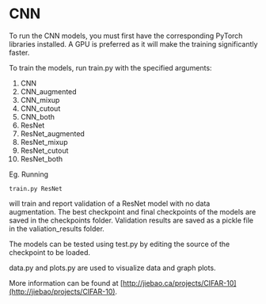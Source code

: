 # CNN
To run the CNN models, you must first have the corresponding PyTorch libraries installed. A GPU is preferred as it will make the training significantly faster.

To train the models, run train.py with the specified arguments: 
1. CNN
2. CNN_augmented
3. CNN_mixup
4. CNN_cutout
5. CNN_both
6. ResNet
7. ResNet_augmented
8. ResNet_mixup
9. ResNet_cutout
10. ResNet_both

Eg. Running 
```buildoutcfg
train.py ResNet
```
 will train and report validation of a ResNet model with no data augmentation. The best checkpoint and final checkpoints of the models are saved in the checkpoints folder. Validation results are saved as a pickle file in the valiation_results folder. 
 
 The models can be tested using test.py by editing the source of the checkpoint to be loaded. 
 
 data.py and plots.py are used to visualize data and graph plots.
 
 More information can be found at [http://jiebao.ca/projects/CIFAR-10](http://jiebao/projects/CIFAR-10).
